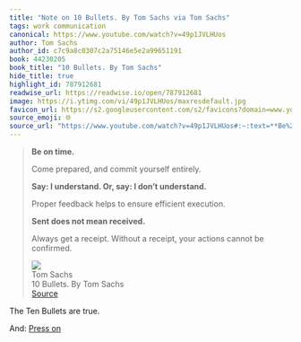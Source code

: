 ```yaml
---
title: "Note on 10 Bullets. By Tom Sachs via Tom Sachs"
tags: work communication
canonical: https://www.youtube.com/watch?v=49p1JVLHUos
author: Tom Sachs
author_id: c7c9a8c0307c2a75146e5e2a99651191
book: 44230205
book_title: "10 Bullets. By Tom Sachs"
hide_title: true
highlight_id: 787912681
readwise_url: https://readwise.io/open/787912681
image: https://i.ytimg.com/vi/49p1JVLHUos/maxresdefault.jpg
favicon_url: https://s2.googleusercontent.com/s2/favicons?domain=www.youtube.com
source_emoji: 🌐
source_url: "https://www.youtube.com/watch?v=49p1JVLHUos#:~:text=**Be%20on%20time.**,cannot%20be%20confirmed."
---
```


> **Be on time.**
> 
> Come prepared, and commit yourself entirely.
> 
> **Say: I understand. Or, say: I don’t understand.**
> 
> Proper feedback helps to ensure efficient execution.
> 
> **Sent does not mean received.**
> 
> Always get a receipt. Without a receipt, your actions cannot be confirmed.
> <div class="quoteback-footer"><div class="quoteback-avatar"><img class="mini-favicon" src="https://s2.googleusercontent.com/s2/favicons?domain=www.youtube.com"></div><div class="quoteback-metadata"><div class="metadata-inner"><span style="display:none">FROM:</span><div aria-label="Tom Sachs" class="quoteback-author"> Tom Sachs</div><div aria-label="10 Bullets. By Tom Sachs" class="quoteback-title"> 10 Bullets. By Tom Sachs</div></div></div><div class="quoteback-backlink"><a target="_blank" aria-label="go to the full text of this quotation" rel="noopener" href="https://www.youtube.com/watch?v=49p1JVLHUos#:~:text=**Be%20on%20time.**,cannot%20be%20confirmed." class="quoteback-arrow"> Source</a></div></div>

The Ten Bullets are true.

And: [Press on](https://www.joshbeckman.org/notes/787914015)